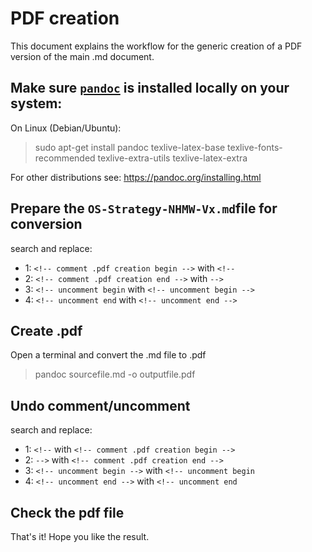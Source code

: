 # PDF creation

This document explains the workflow for the generic creation of a PDF version 
of the main .md document.

## Make sure [`pandoc`](https://pandoc.org/) is installed locally on your system:
On Linux (Debian/Ubuntu):
>sudo apt-get install pandoc texlive-latex-base texlive-fonts-recommended texlive-extra-utils texlive-latex-extra

For other distributions see: https://pandoc.org/installing.html

## Prepare the `OS-Strategy-NHMW-Vx.md`file for conversion

search and replace:

* 1: `<!-- comment .pdf creation begin -->` with `<!--`  
* 2: `<!-- comment .pdf creation end -->` with `-->`
* 3: `<!-- uncomment begin` with `<!-- uncomment begin -->`
* 4: `<!-- uncomment end` with `<!-- uncomment end -->`

## Create .pdf
Open a terminal and convert the .md file to .pdf
>  pandoc sourcefile.md -o outputfile.pdf

## Undo comment/uncomment

search and replace:

* 1: `<!--` with `<!-- comment .pdf creation begin -->`   
* 2: `-->` with `<!-- comment .pdf creation end -->`
* 3: `<!-- uncomment begin -->` with `<!-- uncomment begin`
* 4: `<!-- uncomment end -->` with `<!-- uncomment end`

## Check the pdf file
That's it! Hope you like the result.
